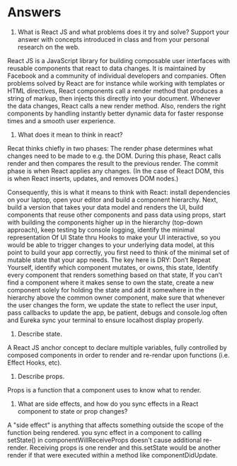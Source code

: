 # Answers

1. What is React JS and what problems does it try and solve? Support your answer with concepts introduced in class and from your personal research on the web.

React JS is a JavaScript library for building composable user interfaces with reusable components that react to data changes. It is maintained by Facebook and a community of individual developers and companies. Often problems solved by React are for instance while working with templates or HTML directives, React components call a render method that produces a string of markup, then injects this directly into your document. Whenever the data changes, React calls a new render method. Also, renders the right components  by handling instantly better dynamic data for faster response times and a smooth user experience.

1. What does it mean to think in react?

Recat thinks chiefly in two phases: The render phase determines what changes need to be made to e.g. the DOM. During this phase, React calls render and then compares the result to the previous render. The commit phase is when React applies any changes. (In the case of React DOM, this is when React inserts, updates, and removes DOM nodes.) 

Consequently, this is what it means to think with React: install dependencies on your laptop, open your editor and build a component hierarchy. Next, build a version that takes your data model and renders the UI, build components that reuse other components and pass data using props, start with building the components higher up in the hierarchy (top-down approach), keep testing by console logging, identify the minimal representation Of UI State thru Hooks to make your UI interactive, so you would be able to trigger changes to your underlying data model, at this point to build your app correctly, you first need to think of the minimal set of mutable state that your app needs. The key here is DRY: Don’t Repeat Yourself, identify which component mutates, or owns, this state, Identify every component that renders something based on that state, If you can’t find a component where it makes sense to own the state, create a new component solely for holding the state and add it somewhere in the hierarchy above the common owner component, make sure that whenever the user changes the form, we update the state to reflect the user input, pass callbacks to update the app, be patient, debugs and console.log often and Eureka sync your terminal to ensure localhost display properly.

1. Describe state.

A React JS anchor concept to declare multiple variables,  fully controlled by composed components in order to render and re-rendar upon functions (i.e. Effect Hooks, etc). 

1. Describe props.

 Props is a function that a component uses to know what to render.

1. What are side effects, and how do you sync effects in a React component to state or prop changes?

A "side effect" is anything that affects something outside the scope of the function being rendered. you sync effect in a component to calling setState() in componentWillReceiveProps doesn't cause additional re-render. Receiving props is one render and this.setState would be another render if that were executed within a method like componentDidUpdate. 